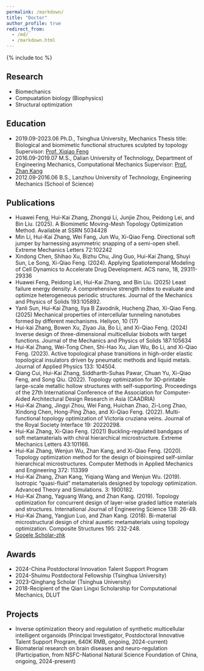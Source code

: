 ```yaml
---
permalink: /markdown/
title: "Doctor"
author_profile: true
redirect_from: 
  - /md/
  - /markdown.html
---
```


{% include toc %}

## Research

* Biomechanics
* Compuatation biology (Biophysics)
* Structural optimization

## Education
* 2019.09-2023.06 Ph.D., Tsinghua University, Mechanics
Thesis title: Biological and biomimetic functional structures sculpted by topology 
Supervisor: [Prof. Xiqiao Feng](https://www.hy.tsinghua.edu.cn/info/1153/1806.htm)
* 2016.09-2019.07
M.S., Dalian University of Technology, Department of Engineering Mechanics, Computational Mechanics
Supervisor: [Prof. Zhan Kang](https://faculty.dlut.edu.cn/zhankang/zh_CN/index.htm)
* 2012.09-2016.06 
B.S., Lanzhou University of Technology, Engineering Mechanics (School of Science)

## Publications

* Huawei Feng, Hui-Kai Zhang, Zhongqi Li, Junjie Zhou, Peidong Lei, and Bin Liu. (2025). A Biomimetic Moving-Mesh Topology Optimization Method. Available at SSRN 5034428
* Min Li, Hui-Kai Zhang, Wei Fang, Jun Wu, Xi-Qiao Feng. Directional soft jumper by harnessing asymmetric snapping of a semi-open shell. Extreme Mechanics Letters 72:102242 
* Xindong Chen, Shihao Xu, Bizhu Chu, Jing Guo, Hui-Kai Zhang, Shuyi Sun, Le Song, Xi-Qiao Feng. (2024). Applying Spatiotemporal Modeling of Cell Dynamics to Accelerate Drug Development. ACS nano, 18, 29311-29336 
* Huawei Feng, Peidong Lei, Hui-Kai Zhang, and Bin Liu. (2025) Least failure energy density: A comprehensive strength index to evaluate and optimize heterogeneous periodic structures. Journal of the Mechanics and Physics of Solids 193:105892. 
* Yanli Sun, Hui-Kai Zhang, Ilya B Zavodnik, Hucheng Zhao, Xi-Qiao Feng. (2025) Mechanical properties of intercellular tunneling nanotubes formed by different mechanisms. Heliyon, 10 (17) 
* Hui-kai Zhang, Bowen Xu, Ziyao Jia, Bo Li, and Xi-Qiao Feng. (2024) Inverse design of three-dimensional multicellular biobots with target functions. Journal of the Mechanics and Physics of Solids 187:105634 
* Hui-Kai Zhang, Wei-Tong Chen, Shi-Hao Xu, Jian Wu, Bo Li, and Xi-Qiao Feng. (2023). Active topological phase transitions in high-order elastic topological insulators driven by pneumatic methods and liquid metals. Journal of Applied Physics 133: 104504. 
* Qiang Cui, Hui-Kai Zhang, Siddharth-Suhas Pawar, Chuan Yu, Xi-Qiao Feng, and Song Qiu. (2022). Topology optimization for 3D-printable large-scale metallic hollow structures with self-supporting. Proceedings of the 27th International Conference of the Association for Computer-Aided Architectural Design Research in Asia (CAADRIA) 
* Hui-Kai Zhang, Jingyi Zhou, Wei Fang, Huichan Zhao, Zi-Long Zhao, Xindong Chen, Hong-Ping Zhao, and Xi-Qiao Feng. (2022). Multi-functional topology optimization of Victoria cruziana veins. Journal of the Royal Society Interface 19: 20220298. 
* Hui-Kai Zhang, Xi-Qiao Feng. (2021) Buckling-regulated bandgaps of soft metamaterials with chiral hierarchical microstructure. Extreme Mechanics Letters 43:101166. 
* Hui-Kai Zhang, Wenjun Wu, Zhan Kang, and Xi-Qiao Feng. (2020). Topology optimization method for the design of bioinspired self-similar hierarchical microstructures. Computer Methods in Applied Mechanics and Engineering 372: 113399 
* Hui-Kai Zhang, Zhan Kang, Yiqiang Wang and Wenjun Wu. (2019). Isotropic “quasi-fluid” metamaterials designed by topology optimization. Advanced Theory and Simulations. 3: 1900182. 
* Hui-Kai Zhang, Yaguang Wang, and Zhan Kang. (2019). Topology optimization for concurrent design of layer-wise graded lattice materials and structures. International Journal of Engineering Science 138: 26-49. 
* Hui-Kai Zhang, Yangjun Luo, and Zhan Kang. (2018). Bi-material microstructural design of chiral auxetic metamaterials using topology optimization. Composite Structures 195: 232-248. 
* [Gooele Scholar-zhk](https://scholar.google.com/citations?hl=en&user=l_1Pj34AAAAJ&view_op=list_works&sortby=pubdate)


## Awards
* 2024-China Postdoctoral Innovation Talent Support Program
* 2024-Shuimu Postdoctoral Fellowship (Tsinghua University)
* 2023-Qinghang Scholar  (Tsinghua University)
* 2018-Recipient of the Qian Lingxi Scholarship for Computational Mechanics, DLUT
  
## Projects
* Inverse optimization theory and regulation of synthetic multicellular intelligent organoids (Principal Investigator, Postdoctoral Innovative Talent Support Program, 640K RMB, ongoing, 2024-current)
* Biomaterial research on brain diseases and neuro-regulation (Participation, from NSFC-National Natural Science Foundation of China, ongoing, 2024-present)


